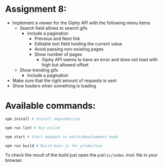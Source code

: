 # Assignment 8:

- Implement a viewer for the Giphy API with the following menu items
  - Search field allows to search gifs
    - Include a pagination
      - Previous and Next link
      - Editable text field holding the current value
      - Avoid passing non-existing pages
      - Show number of pages
        - Giphy API seems to have an error and does not load with high but allowed offset
  - Show trending gifs
    - Include a pagination
- Make sure that the right amount of requests is sent
- Show loaders when something is loading

# Available commands:

```bash
npm install # Install dependencies

npm run lint # Run eslint

npm start # Start webpack in watch/development mode

npm run build # Build main.js for production
```

To check the result of the build just open the `public/index.html` file in your
browser.
